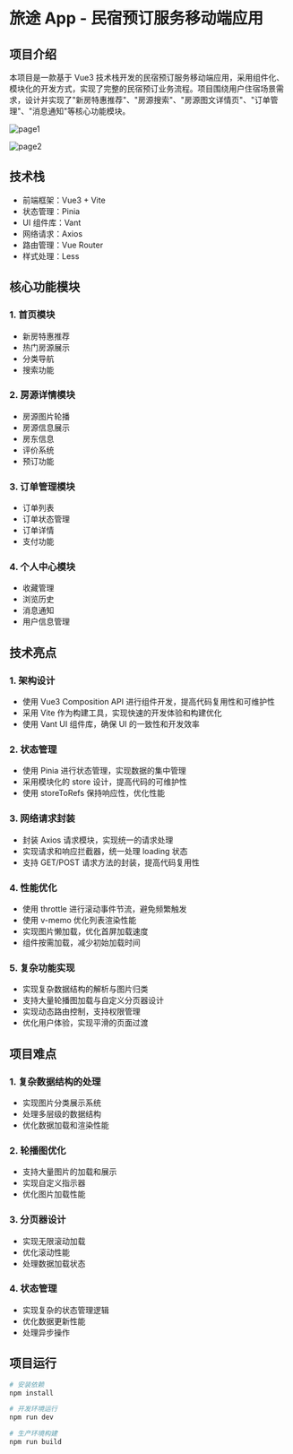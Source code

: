 # 旅途 App - 民宿预订服务移动端应用

## 项目介绍

本项目是一款基于 Vue3 技术栈开发的民宿预订服务移动端应用，采用组件化、模块化的开发方式，实现了完整的民宿预订业务流程。项目围绕用户住宿场景需求，设计并实现了"新房特惠推荐"、"房源搜索"、"房源图文详情页"、"订单管理"、"消息通知"等核心功能模块。

![page1](D:\coderwhy\hy-trip-code\public\img\page1.png)

![page2](D:\coderwhy\hy-trip-code\public\img\page2.png)

## 技术栈

- 前端框架：Vue3 + Vite
- 状态管理：Pinia
- UI 组件库：Vant
- 网络请求：Axios
- 路由管理：Vue Router
- 样式处理：Less

## 核心功能模块

### 1. 首页模块

- 新房特惠推荐
- 热门房源展示
- 分类导航
- 搜索功能

### 2. 房源详情模块

- 房源图片轮播
- 房源信息展示
- 房东信息
- 评价系统
- 预订功能

### 3. 订单管理模块

- 订单列表
- 订单状态管理
- 订单详情
- 支付功能

### 4. 个人中心模块

- 收藏管理
- 浏览历史
- 消息通知
- 用户信息管理

## 技术亮点

### 1. 架构设计

- 使用 Vue3 Composition API 进行组件开发，提高代码复用性和可维护性
- 采用 Vite 作为构建工具，实现快速的开发体验和构建优化
- 使用 Vant UI 组件库，确保 UI 的一致性和开发效率

### 2. 状态管理

- 使用 Pinia 进行状态管理，实现数据的集中管理
- 采用模块化的 store 设计，提高代码的可维护性
- 使用 storeToRefs 保持响应性，优化性能

### 3. 网络请求封装

- 封装 Axios 请求模块，实现统一的请求处理
- 实现请求和响应拦截器，统一处理 loading 状态
- 支持 GET/POST 请求方法的封装，提高代码复用性

### 4. 性能优化

- 使用 throttle 进行滚动事件节流，避免频繁触发
- 使用 v-memo 优化列表渲染性能
- 实现图片懒加载，优化首屏加载速度
- 组件按需加载，减少初始加载时间

### 5. 复杂功能实现

- 实现复杂数据结构的解析与图片归类
- 支持大量轮播图加载与自定义分页器设计
- 实现动态路由控制，支持权限管理
- 优化用户体验，实现平滑的页面过渡

## 项目难点

### 1. 复杂数据结构的处理

- 实现图片分类展示系统
- 处理多层级的数据结构
- 优化数据加载和渲染性能

### 2. 轮播图优化

- 支持大量图片的加载和展示
- 实现自定义指示器
- 优化图片加载性能

### 3. 分页器设计

- 实现无限滚动加载
- 优化滚动性能
- 处理数据加载状态

### 4. 状态管理

- 实现复杂的状态管理逻辑
- 优化数据更新性能
- 处理异步操作

## 项目运行

```bash
# 安装依赖
npm install

# 开发环境运行
npm run dev

# 生产环境构建
npm run build
```

